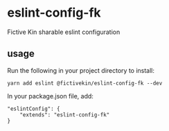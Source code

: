 # eslint-config-fk
Fictive Kin sharable eslint configuration

## usage

Run the following in your project directory to install:

```
yarn add eslint @fictivekin/eslint-config-fk --dev
```

In your package.json file, add:

```
"eslintConfig": {
    "extends": "eslint-config-fk"
}
```
